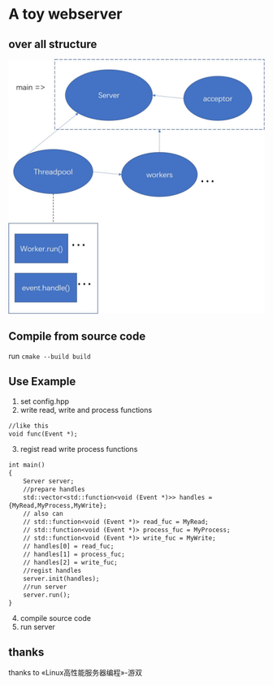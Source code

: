 # A toy webserver
## over all structure
![](https://github.com/llz-lian/myserver/blob/master/imgs/server.jpg)

## Compile from source code
run ```cmake --build build```
## Use Example
1. set config.hpp
2. write read, write and process functions
```
//like this
void func(Event *);
```
3. regist read write process functions 
```
int main()
{
    Server server;
    //prepare handles
    std::vector<std::function<void (Event *)>> handles = {MyRead,MyProcess,MyWrite};
    // also can
    // std::function<void (Event *)> read_fuc = MyRead;
    // std::function<void (Event *)> process_fuc = MyProcess;
    // std::function<void (Event *)> write_fuc = MyWrite;
    // handles[0] = read_fuc;
    // handles[1] = process_fuc;
    // handles[2] = write_fuc;
    //regist handles
    server.init(handles);
    //run server
    server.run();
}
```
4. compile source code
5. run server

## thanks
thanks to &laquo;Linux高性能服务器编程&raquo;-游双